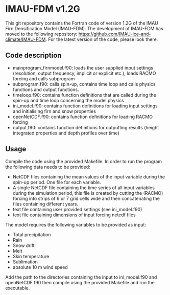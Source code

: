 # IMAU-FDM v1.2G
This git repository contains the Fortran code of version 1.2G of the IMAU Firn Densification Model (IMAU-FDM). The development of IMAU-FDM has moved to the following repository: https://github.com/IMAU-ice-and-climate/IMAU-FDM. For the latest version of the code, please look there.

## Code description

* mainprogram_firnmodel.f90: loads the user supplied input settings (resolution, output frequency, implicit or explicit etc.), loads RACMO forcing and calls subprogram
* subprogram.f90: calls spin-up, contains time loop and calls physics functions and output functions.
* timeloop.f90: contains function definitions that are called during the spin-up and time loop concerning the model physics
* ini_model.f90: contains function definitions for loading input settings and initialising firn and snow properties
* openNetCDF.f90: contains function definitions for loading RACMO forcing
* output.f90: contains function definitions for outputting results (height integrated properties and depth profiles over time)

## Usage

Compile the code using the provided Makefile. In order to run the program the following data needs to be provided:

* NetCDF files containing the mean values of the input variable during the spin-up period. One file for each variable.
* A single NetCDF file containing the time series of all input variables during the simulation period, this file is created by cutting the (RACMO) forcing into strips of 6 or 7 grid cells wide and then concatenating the files containing different years.
* text file containing user provided settings (see ini_model.f90)
* text file containing dimensions of input forcing netcdf files

The model requires the following variables to be provided as input:
* Total precipitation
* Rain
* Snow drift
* Melt
* Skin temperature
* Sublimation
* absolute 10 m wind speed

Add the path to the directories containing the input to ini_model.f90 and openNetCDF.f90 then compile using the provided Makefile and run the executable.
